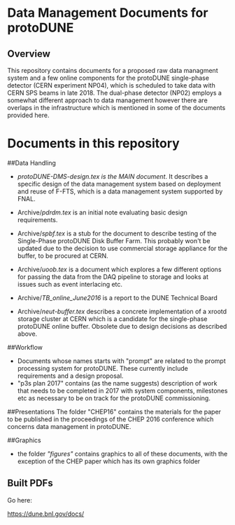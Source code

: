 # Data Management Documents for protoDUNE
## Overview
This repository contains documents for a proposed raw data managment system and a few online components for the protoDUNE single-phase detector (CERN experiment NP04), which is scheduled to take data with CERN SPS beams in late 2018. The dual-phase detector (NP02) employs a somewhat different approach to data management however there are overlaps in the infrastructure which is mentioned in some of the documents provided here.

# Documents in this repository
##Data Handling
* *protoDUNE-DMS-design.tex is the MAIN document*. It describes a specific design of the data management system based on deployment and reuse of F-FTS, which is a data management system supported by FNAL.

* Archive/*pdrdm.tex* is an initial note evaluating basic design requirements.

* Archive/*spbf.tex* is a stub for the document to describe testing of the Single-Phase protoDUNE Disk Buffer Farm. This probably won't be updated due to the decision to use commercial storage appliance for the buffer, to be procured at CERN.

* Archive/*uoob.tex* is a document which explores a few different options for passing the data from the DAQ pipeline to storage and looks at issues such as event interlacing etc.

* Archive/*TB_online_June2016* is a report to the DUNE Technical Board

* Archive/*neut-buffer.tex* describes a concrete implementation of a xrootd storage cluster at CERN which is a candidate for the single-phase protoDUNE online buffer. Obsolete due to design decisions as described above.

##Workflow
* Documents whose names starts with "prompt" are related to the prompt processing system for protoDUNE. These currently include requirements and a design proposal.
* "p3s plan 2017" contains (as the name suggests) description of work that needs to be completed in 2017 with system components, milestones etc as necessary to be on track for the protoDUNE commissioning.

##Presentations
The folder "CHEP16" contains the materials for the paper to be published in the proceedings of the CHEP 2016 conference which concerns data management in protoDUNE.


##Graphics
* the folder *"figures"* contains graphics to all of these documents, with the exception of the CHEP paper which has its own graphics folder

## Built PDFs

Go here:

https://dune.bnl.gov/docs/

